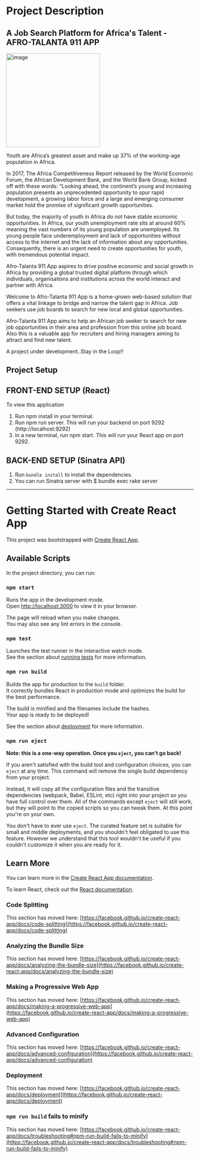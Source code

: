 # Project Description 
## A Job Search Platform for Africa's Talent - AFRO-TALANTA 911 APP

<img width="252" alt="image" src="https://user-images.githubusercontent.com/118021645/232108727-0017fea0-91d7-4b97-aa6c-7bfa8953efad.png">

    
Youth are Africa’s greatest asset and make up 37% of the working-age population in Africa.

In 2017, The Africa Competitiveness Report released by the World Economic Forum, the African Development Bank, and the World Bank Group, kicked off with these words: “Looking ahead, the continent’s young and increasing population presents an unprecedented opportunity to spur rapid development, a growing labor force and a large and emerging consumer market hold the promise of significant growth opportunities.

But today, the majority of youth in Africa do not have stable economic opportunities. In Africa, our youth unemployment rate sits at around 60% meaning the vast numbers of its young population are unemployed. Its young people face underemployment and lack of opportunities without access to the internet and the lack of information about any opportunities. Consequently, there is an urgent need to create opportunities for youth, with tremendous potential impact.

Afro-Talanta 911 App aspires to drive positive economic and social growth in Africa by providing a global trusted digital platform through which individuals, organisations and institutions across the world interact and partner with Africa.

Welcome to Afro-Talanta 911 App is a home-grown web-based solution that offers a vital linkage to bridge and narrow the talent gap in Africa. Job seekers use job boards to search for new local and global opportunities.

Afro-Talanta 911 App aims to help an African job seeker to search for new job opportunities in their area and profession from this online job board. Also this is a valuable app for recruiters and hiring managers aiming to attract and find new talent.

A project under development..Stay in the Loop!!
 
 ## Project Setup
 
 ## FRONT-END SETUP (React)
To view this application

1. Run npm install in your terminal.
2. Run npm run server. 
   This will run your backend on port 9292 (http://localhost:9292)
3. In a new terminal, run npm start. This will run your React app on port 9292.

 ## BACK-END SETUP (Sinatra API)
 1. Run `bundle install` to install the dependencies.
 2. You can run Sinatra server with $ bundle exec rake server
 


------------------------------------







# Getting Started with Create React App

This project was bootstrapped with [Create React App](https://github.com/facebook/create-react-app).

## Available Scripts

In the project directory, you can run:

### `npm start`

Runs the app in the development mode.\
Open [http://localhost:3000](http://localhost:3000) to view it in your browser.

The page will reload when you make changes.\
You may also see any lint errors in the console.

### `npm test`

Launches the test runner in the interactive watch mode.\
See the section about [running tests](https://facebook.github.io/create-react-app/docs/running-tests) for more information.

### `npm run build`

Builds the app for production to the `build` folder.\
It correctly bundles React in production mode and optimizes the build for the best performance.

The build is minified and the filenames include the hashes.\
Your app is ready to be deployed!

See the section about [deployment](https://facebook.github.io/create-react-app/docs/deployment) for more information.

### `npm run eject`

**Note: this is a one-way operation. Once you `eject`, you can't go back!**

If you aren't satisfied with the build tool and configuration choices, you can `eject` at any time. This command will remove the single build dependency from your project.

Instead, it will copy all the configuration files and the transitive dependencies (webpack, Babel, ESLint, etc) right into your project so you have full control over them. All of the commands except `eject` will still work, but they will point to the copied scripts so you can tweak them. At this point you're on your own.

You don't have to ever use `eject`. The curated feature set is suitable for small and middle deployments, and you shouldn't feel obligated to use this feature. However we understand that this tool wouldn't be useful if you couldn't customize it when you are ready for it.

## Learn More

You can learn more in the [Create React App documentation](https://facebook.github.io/create-react-app/docs/getting-started).

To learn React, check out the [React documentation](https://reactjs.org/).

### Code Splitting

This section has moved here: [https://facebook.github.io/create-react-app/docs/code-splitting](https://facebook.github.io/create-react-app/docs/code-splitting)

### Analyzing the Bundle Size

This section has moved here: [https://facebook.github.io/create-react-app/docs/analyzing-the-bundle-size](https://facebook.github.io/create-react-app/docs/analyzing-the-bundle-size)

### Making a Progressive Web App

This section has moved here: [https://facebook.github.io/create-react-app/docs/making-a-progressive-web-app](https://facebook.github.io/create-react-app/docs/making-a-progressive-web-app)

### Advanced Configuration

This section has moved here: [https://facebook.github.io/create-react-app/docs/advanced-configuration](https://facebook.github.io/create-react-app/docs/advanced-configuration)

### Deployment

This section has moved here: [https://facebook.github.io/create-react-app/docs/deployment](https://facebook.github.io/create-react-app/docs/deployment)

### `npm run build` fails to minify

This section has moved here: [https://facebook.github.io/create-react-app/docs/troubleshooting#npm-run-build-fails-to-minify](https://facebook.github.io/create-react-app/docs/troubleshooting#npm-run-build-fails-to-minify)
